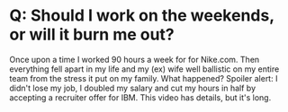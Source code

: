 # Q: Should I work on the weekends, or will it burn me out?

Once upon a time I worked 90 hours a week for for Nike.com. Then everything fell apart in my life and my (ex) wife well ballistic on my entire team from the stress it put on my family. What happened? Spoiler alert: I didn't lose my job, I doubled my salary and cut my hours in half by accepting a recruiter offer for IBM. This video has details, but it's long.
